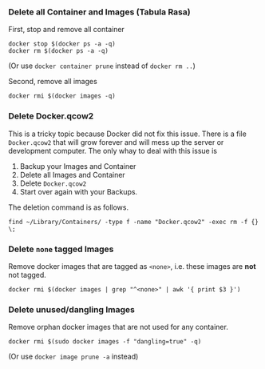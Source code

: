 

### Delete all Container and Images (Tabula Rasa)
First, stop and remove all container

```
docker stop $(docker ps -a -q)
docker rm $(docker ps -a -q)
```
(Or use `docker container prune` instead of `docker rm ..`)

Second, remove all images

```
docker rmi $(docker images -q)
```


### Delete Docker.qcow2 
This is a tricky topic because Docker did not fix this issue.
There is a file `Docker.qcow2` that will grow forever and will mess up the server or development computer.
The only whay to deal with this issue is

1. Backup your Images and Container
2. Delete all Images and Container
3. Delete `Docker.qcow2`
4. Start over again with your Backups.

The deletion command is as follows.

```
find ~/Library/Containers/ -type f -name "Docker.qcow2" -exec rm -f {} \;
```

### Delete `none` tagged Images
Remove docker images that are tagged as `<none>`, i.e. these images are **not** not tagged.

```
docker rmi $(docker images | grep "^<none>" | awk '{ print $3 }')
```

### Delete unused/dangling Images
Remove orphan docker images that are not used for any container. 

```
docker rmi $(sudo docker images -f "dangling=true" -q)
```
(Or use `docker image prune -a` instead)